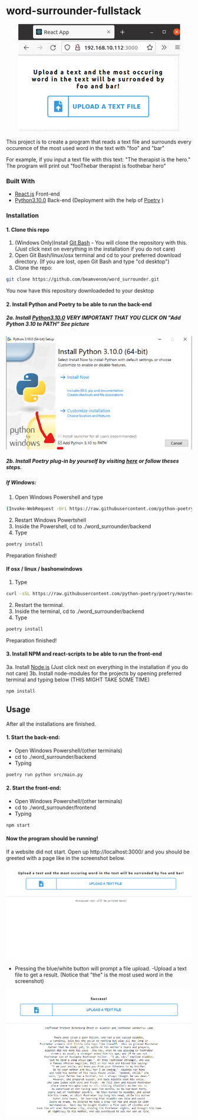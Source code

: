 # word-surrounder-fullstack
<p align="center">
<img src="https://github.com/beamvenom/word_surrounder/blob/main/images/screenshot.png?raw=true" />
</p>

This project is to create a program that reads a text file and surrounds every occurence of the most used word in the text with "foo" and "bar"

For example, if you input a text file with this text: "The therapist is the hero." 
The program will print out "fooThebar therapist is foothebar hero"
### Built With

* [React.js](https://reactjs.org/) Front-end
* [Python3.10.0](https://www.python.org/) Back-end (Deployment with the help of [Poetry](https://python-poetry.org/) )

### Installation

#### 1. Clone this repo
1. (Windows Only)Install [Git Bash](https://git-scm.com/downloads) - You will clone the repository with this. (Just click next on everything in the installation if you do not care)
2. Open Git Bash/linux/osx terminal and cd to your preferred download directory. (If you are lost, open Git Bash and type "cd desktop")
3. Clone the repo:
```bash
git clone https://github.com/beamvenom/word_surrounder.git
```
You now have this repository downloadeded to your desktop

#### 2. Install Python and Poetry to be able to run the back-end
##### 2a. Install [Python3.10.0](https://www.python.org/downloads/) **VERY IMPORTANT THAT YOU CLICK ON "Add Python 3.10 to PATH"** See picture
<p align="center">
<img src="https://github.com/beamvenom/word_surrounder/blob/main/images/pythonscreenshot.png?raw=true" />
</p> 

##### 2b. Install Poetry plug-in by yourself by visiting [here](https://python-poetry.org/docs/) or follow theses steps.
##### If Windows: 
1. Open Windows Powershell and type

```bash
(Invoke-WebRequest -Uri https://raw.githubusercontent.com/python-poetry/poetry/master/get-poetry.py -UseBasicParsing).Content | python -
``` 

2. Restart Windows Powertshell
3. Inside the Powershell, cd to ./word_surrounder/backend
4. Type
```bash
poetry install
``` 

Preparation finished! 

#### If osx / linux / bashonwindows
1. Type
```bash
curl -sSL https://raw.githubusercontent.com/python-poetry/poetry/master/get-poetry.py | python -
```

2. Restart the terminal.
3. Inside the terminal, cd to ./word_surrounder/backend
4. Type 

```bash
poetry install
``` 

Preparation finished! 

#### 3. Install NPM and react-scripts to be able to run the front-end
3a. Install [Node.js](https://nodejs.org/en/download/) (Just click next on everything in the installation if you do not care)
3b. Install node-modules for the projects by opening preferred terminal and typing below (THIS MIGHT TAKE SOME TIME)
```bash
npm install
```

## Usage

After all the installations are finished.
#### 1. Start the back-end:
- Open Windows Powershell/(other terminals) 
- cd to ./word_surrounder/backend 
- Typing
```bash
poetry run python src/main.py
```
#### 2. Start the front-end:
- Open Windows Powershell/(other terminals) 
- cd to ./word_surrounder/frontend 
- Typing
```bash
npm start
```
#### Now the program should be running!
If a website did not start. Open up http://localhost:3000/ and you should be greeted with a page like in the screenshot below.
<p align="center">
<img src="https://github.com/beamvenom/word_surrounder/blob/main/images/screenshot3.png?raw=true" />
</p>

- Pressing the blue/white button will prompt a file upload. 
-Upload a text file to get a result. (Notice that "the" is the most used word in the screenshot)

<p align="center">
<img src="https://github.com/beamvenom/word_surrounder/blob/main/images/screenshot2.png?raw=true" />
</p>

